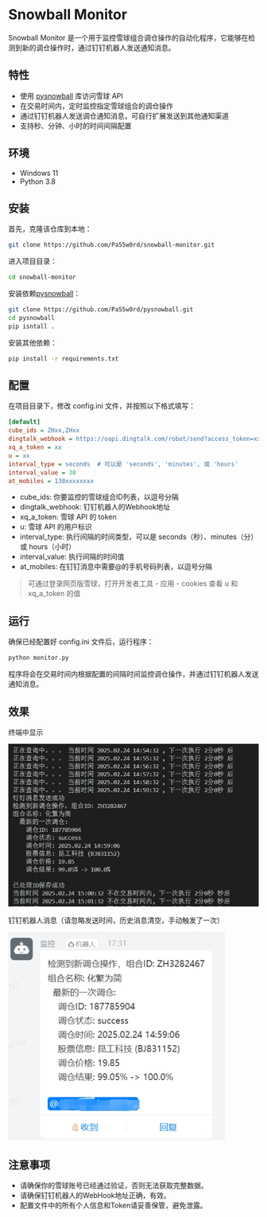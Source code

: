 # Snowball Monitor  

Snowball Monitor 是一个用于监控雪球组合调仓操作的自动化程序，它能够在检测到新的调仓操作时，通过钉钉机器人发送通知消息。  

## 特性  

- 使用 [pysnowball](https://github.com/Pa55w0rd/pysnowball) 库访问雪球 API  
- 在交易时间内，定时监控指定雪球组合的调仓操作  
- 通过钉钉机器人发送调仓通知消息，可自行扩展发送到其他通知渠道  
- 支持秒、分钟、小时的时间间隔配置  

## 环境  

- Windows 11  
- Python 3.8  

## 安装  

首先，克隆该仓库到本地：  

```bash  
git clone https://github.com/Pa55w0rd/snowball-monitor.git
```

进入项目目录：

```bash
cd snowball-monitor  
```

安装依赖[pysnowball](https://github.com/Pa55w0rd/pysnowball)：
```bash
git clone https://github.com/Pa55w0rd/pysnowball.git
cd pysnowball
pip isntall .
```

安装其他依赖：

```bash
pip install -r requirements.txt  
```

## 配置
在项目目录下，修改 config.ini 文件，并按照以下格式填写：

```ini
[default]  
cube_ids = ZHxx,ZHxx  
dingtalk_webhook = https://oapi.dingtalk.com/robot/send?access_token=xx  
xq_a_token = xx  
u = xx  
interval_type = seconds  # 可以是 'seconds', 'minutes', 或 'hours'  
interval_value = 30  
at_mobiles = 138xxxxxxxx  
```
- cube_ids: 你要监控的雪球组合ID列表，以逗号分隔
- dingtalk_webhook: 钉钉机器人的Webhook地址
- xq_a_token: 雪球 API 的 token
- u: 雪球 API 的用户标识
- interval_type: 执行间隔的时间类型，可以是 seconds（秒）、minutes（分）或 hours（小时）
- interval_value: 执行间隔的时间值
- at_mobiles: 在钉钉消息中需要@的手机号码列表，以逗号分隔

> 可通过登录网页版雪球，打开开发者工具 - 应用 - cookies 查看 u 和 xq_a_token 的值

## 运行
确保已经配置好 config.ini 文件后，运行程序：

```bash
python monitor.py  
```

程序将会在交易时间内根据配置的间隔时间监控调仓操作，并通过钉钉机器人发送通知消息。

## 效果
终端中显示

![](.\img\result.png)

钉钉机器人消息（请忽略发送时间，历史消息清空，手动触发了一次）

![](.\img\alert.png)

## 注意事项
- 请确保你的雪球账号已经通过验证，否则无法获取完整数据。
- 请确保钉钉机器人的WebHook地址正确，有效。
- 配置文件中的所有个人信息和Token请妥善保管，避免泄露。
